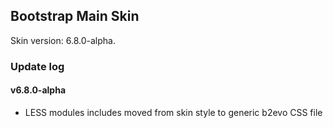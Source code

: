 ## Bootstrap Main Skin

Skin version: 6.8.0-alpha.

### Update log

#### v6.8.0-alpha
- LESS modules includes moved from skin style to generic b2evo CSS file